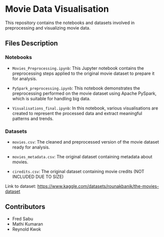 # Movie Data Visualisation

This repository contains the notebooks and datasets involved in preprocessing and visualizing movie data.
## Files Description

### Notebooks

- `Movies_Preprocessing.ipynb`: This Jupyter notebook contains the preprocessing steps applied to the original movie dataset to prepare it for analysis.

- `PySpark_preprocessing.ipynb`: This notebook demonstrates the preprocessing performed on the movie dataset using Apache PySpark, which is suitable for handling big data.

- `Visualisations_final.ipynb`: In this notebook, various visualisations are created to represent the processed data and extract meaningful patterns and trends.

### Datasets

- `movies.csv`: The cleaned and preprocessed version of the movie dataset ready for analysis.

- `movies_metadata.csv`: The original dataset containing metadata about movies.
  
- `ciredits.csv`: The original dataset containing movie credits (NOT INCLUDED DUE TO SIZE)

Link to dataset: https://www.kaggle.com/datasets/rounakbanik/the-movies-dataset

## Contributors

- Fred Sabu
- Mathi Kumaran
- Reynold Kwok
